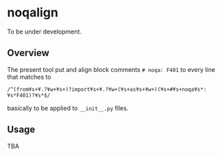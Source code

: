 # noqalign

To be under development.

## Overview

The present tool put and align block comments `# noqa: F401`
to every line that matches to
```
/^(from¥s+¥.?¥w+¥s+)?import¥s+¥.?¥w+(¥s+as¥s+¥w+)(¥s+#¥s+noqa¥s*:¥s*F401)?¥s*$/
```
basically to be applied to `__init__.py` files.

## Usage

TBA
